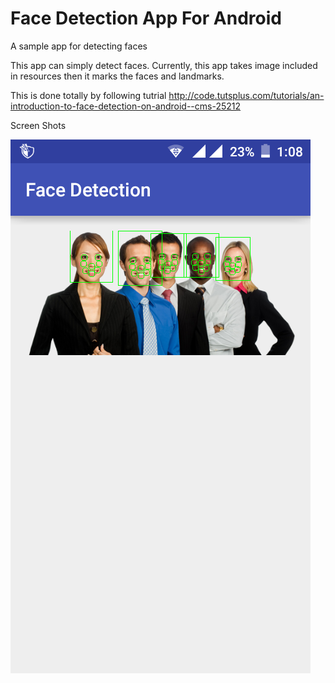 # Face Detection App For Android
A sample app for detecting faces

This app can simply detect faces.
Currently, this app takes image included in resources then it marks the faces and landmarks.

This is done totally by following tutrial
http://code.tutsplus.com/tutorials/an-introduction-to-face-detection-on-android--cms-25212

Screen Shots

![alt text][logo]

[logo]: https://github.com/darkspaceship/face-detection-android/blob/master/ScreenShots/scr_1.png "ScreenShot taken from device"
